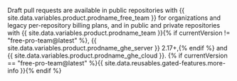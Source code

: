 Draft pull requests are available in public repositories with {{ site.data.variables.product.prodname_free_team }} for organizations and legacy per-repository billing plans, and in public and private repositories with {{ site.data.variables.product.prodname_team }}{% if currentVersion != "free-pro-team@latest" %}, {{ site.data.variables.product.prodname_ghe_server }} 2.17+,{% endif %} and {{ site.data.variables.product.prodname_ghe_cloud }}. {% if currentVersion == "free-pro-team@latest" %}{{ site.data.reusables.gated-features.more-info }}{% endif %}
